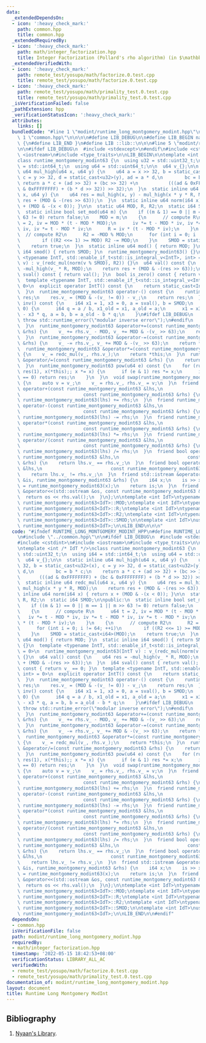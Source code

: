 ```yaml
---
data:
  _extendedDependsOn:
  - icon: ':heavy_check_mark:'
    path: common.hpp
    title: common.hpp
  _extendedRequiredBy:
  - icon: ':heavy_check_mark:'
    path: math/integer_factorization.hpp
    title: Integer Factorization (Pollard's rho algorithm) (in $\mathbb{Z}$)
  _extendedVerifiedWith:
  - icon: ':heavy_check_mark:'
    path: remote_test/yosupo/math/factorize.0.test.cpp
    title: remote_test/yosupo/math/factorize.0.test.cpp
  - icon: ':heavy_check_mark:'
    path: remote_test/yosupo/math/primality_test.0.test.cpp
    title: remote_test/yosupo/math/primality_test.0.test.cpp
  _isVerificationFailed: false
  _pathExtension: hpp
  _verificationStatusIcon: ':heavy_check_mark:'
  attributes:
    links: []
  bundledCode: "#line 1 \"modint/runtime_long_montgomery_modint.hpp\"\n\n\n\n#line\
    \ 1 \"common.hpp\"\n\n\n\n#define LIB_DEBUG\n\n#define LIB_BEGIN namespace lib\
    \ {\n#define LIB_END }\n#define LIB ::lib::\n\n\n#line 5 \"modint/runtime_long_montgomery_modint.hpp\"\
    \n\n#ifdef LIB_DEBUG\n  #include <stdexcept>\n#endif\n#include <cstdint>\n#include\
    \ <iostream>\n#include <type_traits>\n\nLIB_BEGIN\n\ntemplate <int /* IdT */>\n\
    class runtime_montgomery_modint63 {\n  using u32 = std::uint32_t;\n  using i64\
    \ = std::int64_t;\n  using u64 = std::uint64_t;\n\n  u64 v_{};\n\n  static inline\
    \ u64 mul_high(u64 x, u64 y) {\n    u64 a = x >> 32, b = static_cast<u32>(x),\
    \ c = y >> 32, d = static_cast<u32>(y), ad = a * d,\n        bc = b * c;\n   \
    \ return a * c + (ad >> 32) + (bc >> 32) +\n           (((ad & 0xFFFFFFFF) + (bc\
    \ & 0xFFFFFFFF) + (b * d >> 32)) >> 32);\n  }\n  static inline u64 redc_mul(u64\
    \ x, u64 y) {\n    u64 res = mul_high(x, y) - mul_high(x * y * R, MOD);\n    return\
    \ res + (MOD & -(res >> 63));\n  }\n  static inline u64 norm(i64 x) { return x\
    \ + (MOD & -(x < 0)); }\n\n  static u64 MOD, R, R2;\n  static i64 SMOD;\n\npublic:\n\
    \  static inline bool set_mod(u64 m) {\n    if ((m & 1) == 0 || m == 1 || m >>\
    \ 63 != 0) return false;\n    MOD = m;\n    {\n      // compute R\n      u64 t\
    \ = 2, iv = MOD * (t - MOD * MOD);\n      iv *= t - MOD * iv, iv *= t - MOD *\
    \ iv, iv *= t - MOD * iv;\n      R = iv * (t - MOD * iv);\n    }\n    {\n    \
    \  // compute R2\n      R2 = -MOD % MOD;\n      for (int i = 0; i != 64; ++i)\n\
    \        if ((R2 <<= 1) >= MOD) R2 -= MOD;\n    }\n    SMOD = static_cast<i64>(MOD);\n\
    \    return true;\n  }\n  static inline u64 mod() { return MOD; }\n  static inline\
    \ i64 smod() { return SMOD; }\n  runtime_montgomery_modint63() {}\n  template\
    \ <typename IntT, std::enable_if_t<std::is_integral_v<IntT>, int> = 0>\n  runtime_montgomery_modint63(IntT\
    \ v) : v_(redc_mul(norm(v % SMOD), R2)) {}\n  u64 val() const {\n    u64 res =\
    \ -mul_high(v_ * R, MOD);\n    return res + (MOD & -(res >> 63));\n  }\n  i64\
    \ sval() const { return val(); }\n  bool is_zero() const { return v_ == 0; }\n\
    \  template <typename IntT, std::enable_if_t<std::is_integral_v<IntT>, int> =\
    \ 0>\n  explicit operator IntT() const {\n    return static_cast<IntT>(val());\n\
    \  }\n  runtime_montgomery_modint63 operator-() const {\n    runtime_montgomery_modint63\
    \ res;\n    res.v_ = (MOD & -(v_ != 0)) - v_;\n    return res;\n  }\n  runtime_montgomery_modint63\
    \ inv() const {\n    i64 x1 = 1, x3 = 0, a = sval(), b = SMOD;\n    while (b !=\
    \ 0) {\n      i64 q = a / b, x1_old = x1, a_old = a;\n      x1 = x3, x3 = x1_old\
    \ - x3 * q, a = b, b = a_old - b * q;\n    }\n#ifdef LIB_DEBUG\n    if (a != 1)\
    \ throw std::runtime_error(\"modular inverse error\");\n#endif\n    return runtime_montgomery_modint63(x1);\n\
    \  }\n  runtime_montgomery_modint63 &operator+=(const runtime_montgomery_modint63\
    \ &rhs) {\n    v_ += rhs.v_ - MOD, v_ += MOD & -(v_ >> 63);\n    return *this;\n\
    \  }\n  runtime_montgomery_modint63 &operator-=(const runtime_montgomery_modint63\
    \ &rhs) {\n    v_ -= rhs.v_, v_ += MOD & -(v_ >> 63);\n    return *this;\n  }\n\
    \  runtime_montgomery_modint63 &operator*=(const runtime_montgomery_modint63 &rhs)\
    \ {\n    v_ = redc_mul(v_, rhs.v_);\n    return *this;\n  }\n  runtime_montgomery_modint63\
    \ &operator/=(const runtime_montgomery_modint63 &rhs) {\n    return operator*=(rhs.inv());\n\
    \  }\n  runtime_montgomery_modint63 pow(u64 e) const {\n    for (runtime_montgomery_modint63\
    \ res(1), x(*this);; x *= x) {\n      if (e & 1) res *= x;\n      if ((e >>= 1)\
    \ == 0) return res;\n    }\n  }\n  void swap(runtime_montgomery_modint63 &rhs)\
    \ {\n    auto v = v_;\n    v_ = rhs.v_, rhs.v_ = v;\n  }\n  friend runtime_montgomery_modint63\
    \ operator+(const runtime_montgomery_modint63 &lhs,\n                        \
    \                       const runtime_montgomery_modint63 &rhs) {\n    return\
    \ runtime_montgomery_modint63(lhs) += rhs;\n  }\n  friend runtime_montgomery_modint63\
    \ operator-(const runtime_montgomery_modint63 &lhs,\n                        \
    \                       const runtime_montgomery_modint63 &rhs) {\n    return\
    \ runtime_montgomery_modint63(lhs) -= rhs;\n  }\n  friend runtime_montgomery_modint63\
    \ operator*(const runtime_montgomery_modint63 &lhs,\n                        \
    \                       const runtime_montgomery_modint63 &rhs) {\n    return\
    \ runtime_montgomery_modint63(lhs) *= rhs;\n  }\n  friend runtime_montgomery_modint63\
    \ operator/(const runtime_montgomery_modint63 &lhs,\n                        \
    \                       const runtime_montgomery_modint63 &rhs) {\n    return\
    \ runtime_montgomery_modint63(lhs) /= rhs;\n  }\n  friend bool operator==(const\
    \ runtime_montgomery_modint63 &lhs,\n                         const runtime_montgomery_modint63\
    \ &rhs) {\n    return lhs.v_ == rhs.v_;\n  }\n  friend bool operator!=(const runtime_montgomery_modint63\
    \ &lhs,\n                         const runtime_montgomery_modint63 &rhs) {\n\
    \    return lhs.v_ != rhs.v_;\n  }\n  friend std::istream &operator>>(std::istream\
    \ &is, runtime_montgomery_modint63 &rhs) {\n    i64 x;\n    is >> x;\n    rhs\
    \ = runtime_montgomery_modint63(x);\n    return is;\n  }\n  friend std::ostream\
    \ &operator<<(std::ostream &os, const runtime_montgomery_modint63 &rhs) {\n  \
    \  return os << rhs.val();\n  }\n};\n\ntemplate <int IdT>\ntypename runtime_montgomery_modint63<IdT>::u64\
    \ runtime_montgomery_modint63<IdT>::MOD;\ntemplate <int IdT>\ntypename runtime_montgomery_modint63<IdT>::u64\
    \ runtime_montgomery_modint63<IdT>::R;\ntemplate <int IdT>\ntypename runtime_montgomery_modint63<IdT>::u64\
    \ runtime_montgomery_modint63<IdT>::R2;\ntemplate <int IdT>\ntypename runtime_montgomery_modint63<IdT>::i64\
    \ runtime_montgomery_modint63<IdT>::SMOD;\n\ntemplate <int IdT>\nusing rmm63 =\
    \ runtime_montgomery_modint63<IdT>;\n\nLIB_END\n\n\n"
  code: "#ifndef RUNTIME_LONG_MONTGOMERY_MODINT_HPP\n#define RUNTIME_LONG_MONTGOMERY_MODINT_HPP\n\
    \n#include \"../common.hpp\"\n\n#ifdef LIB_DEBUG\n  #include <stdexcept>\n#endif\n\
    #include <cstdint>\n#include <iostream>\n#include <type_traits>\n\nLIB_BEGIN\n\
    \ntemplate <int /* IdT */>\nclass runtime_montgomery_modint63 {\n  using u32 =\
    \ std::uint32_t;\n  using i64 = std::int64_t;\n  using u64 = std::uint64_t;\n\n\
    \  u64 v_{};\n\n  static inline u64 mul_high(u64 x, u64 y) {\n    u64 a = x >>\
    \ 32, b = static_cast<u32>(x), c = y >> 32, d = static_cast<u32>(y), ad = a *\
    \ d,\n        bc = b * c;\n    return a * c + (ad >> 32) + (bc >> 32) +\n    \
    \       (((ad & 0xFFFFFFFF) + (bc & 0xFFFFFFFF) + (b * d >> 32)) >> 32);\n  }\n\
    \  static inline u64 redc_mul(u64 x, u64 y) {\n    u64 res = mul_high(x, y) -\
    \ mul_high(x * y * R, MOD);\n    return res + (MOD & -(res >> 63));\n  }\n  static\
    \ inline u64 norm(i64 x) { return x + (MOD & -(x < 0)); }\n\n  static u64 MOD,\
    \ R, R2;\n  static i64 SMOD;\n\npublic:\n  static inline bool set_mod(u64 m) {\n\
    \    if ((m & 1) == 0 || m == 1 || m >> 63 != 0) return false;\n    MOD = m;\n\
    \    {\n      // compute R\n      u64 t = 2, iv = MOD * (t - MOD * MOD);\n   \
    \   iv *= t - MOD * iv, iv *= t - MOD * iv, iv *= t - MOD * iv;\n      R = iv\
    \ * (t - MOD * iv);\n    }\n    {\n      // compute R2\n      R2 = -MOD % MOD;\n\
    \      for (int i = 0; i != 64; ++i)\n        if ((R2 <<= 1) >= MOD) R2 -= MOD;\n\
    \    }\n    SMOD = static_cast<i64>(MOD);\n    return true;\n  }\n  static inline\
    \ u64 mod() { return MOD; }\n  static inline i64 smod() { return SMOD; }\n  runtime_montgomery_modint63()\
    \ {}\n  template <typename IntT, std::enable_if_t<std::is_integral_v<IntT>, int>\
    \ = 0>\n  runtime_montgomery_modint63(IntT v) : v_(redc_mul(norm(v % SMOD), R2))\
    \ {}\n  u64 val() const {\n    u64 res = -mul_high(v_ * R, MOD);\n    return res\
    \ + (MOD & -(res >> 63));\n  }\n  i64 sval() const { return val(); }\n  bool is_zero()\
    \ const { return v_ == 0; }\n  template <typename IntT, std::enable_if_t<std::is_integral_v<IntT>,\
    \ int> = 0>\n  explicit operator IntT() const {\n    return static_cast<IntT>(val());\n\
    \  }\n  runtime_montgomery_modint63 operator-() const {\n    runtime_montgomery_modint63\
    \ res;\n    res.v_ = (MOD & -(v_ != 0)) - v_;\n    return res;\n  }\n  runtime_montgomery_modint63\
    \ inv() const {\n    i64 x1 = 1, x3 = 0, a = sval(), b = SMOD;\n    while (b !=\
    \ 0) {\n      i64 q = a / b, x1_old = x1, a_old = a;\n      x1 = x3, x3 = x1_old\
    \ - x3 * q, a = b, b = a_old - b * q;\n    }\n#ifdef LIB_DEBUG\n    if (a != 1)\
    \ throw std::runtime_error(\"modular inverse error\");\n#endif\n    return runtime_montgomery_modint63(x1);\n\
    \  }\n  runtime_montgomery_modint63 &operator+=(const runtime_montgomery_modint63\
    \ &rhs) {\n    v_ += rhs.v_ - MOD, v_ += MOD & -(v_ >> 63);\n    return *this;\n\
    \  }\n  runtime_montgomery_modint63 &operator-=(const runtime_montgomery_modint63\
    \ &rhs) {\n    v_ -= rhs.v_, v_ += MOD & -(v_ >> 63);\n    return *this;\n  }\n\
    \  runtime_montgomery_modint63 &operator*=(const runtime_montgomery_modint63 &rhs)\
    \ {\n    v_ = redc_mul(v_, rhs.v_);\n    return *this;\n  }\n  runtime_montgomery_modint63\
    \ &operator/=(const runtime_montgomery_modint63 &rhs) {\n    return operator*=(rhs.inv());\n\
    \  }\n  runtime_montgomery_modint63 pow(u64 e) const {\n    for (runtime_montgomery_modint63\
    \ res(1), x(*this);; x *= x) {\n      if (e & 1) res *= x;\n      if ((e >>= 1)\
    \ == 0) return res;\n    }\n  }\n  void swap(runtime_montgomery_modint63 &rhs)\
    \ {\n    auto v = v_;\n    v_ = rhs.v_, rhs.v_ = v;\n  }\n  friend runtime_montgomery_modint63\
    \ operator+(const runtime_montgomery_modint63 &lhs,\n                        \
    \                       const runtime_montgomery_modint63 &rhs) {\n    return\
    \ runtime_montgomery_modint63(lhs) += rhs;\n  }\n  friend runtime_montgomery_modint63\
    \ operator-(const runtime_montgomery_modint63 &lhs,\n                        \
    \                       const runtime_montgomery_modint63 &rhs) {\n    return\
    \ runtime_montgomery_modint63(lhs) -= rhs;\n  }\n  friend runtime_montgomery_modint63\
    \ operator*(const runtime_montgomery_modint63 &lhs,\n                        \
    \                       const runtime_montgomery_modint63 &rhs) {\n    return\
    \ runtime_montgomery_modint63(lhs) *= rhs;\n  }\n  friend runtime_montgomery_modint63\
    \ operator/(const runtime_montgomery_modint63 &lhs,\n                        \
    \                       const runtime_montgomery_modint63 &rhs) {\n    return\
    \ runtime_montgomery_modint63(lhs) /= rhs;\n  }\n  friend bool operator==(const\
    \ runtime_montgomery_modint63 &lhs,\n                         const runtime_montgomery_modint63\
    \ &rhs) {\n    return lhs.v_ == rhs.v_;\n  }\n  friend bool operator!=(const runtime_montgomery_modint63\
    \ &lhs,\n                         const runtime_montgomery_modint63 &rhs) {\n\
    \    return lhs.v_ != rhs.v_;\n  }\n  friend std::istream &operator>>(std::istream\
    \ &is, runtime_montgomery_modint63 &rhs) {\n    i64 x;\n    is >> x;\n    rhs\
    \ = runtime_montgomery_modint63(x);\n    return is;\n  }\n  friend std::ostream\
    \ &operator<<(std::ostream &os, const runtime_montgomery_modint63 &rhs) {\n  \
    \  return os << rhs.val();\n  }\n};\n\ntemplate <int IdT>\ntypename runtime_montgomery_modint63<IdT>::u64\
    \ runtime_montgomery_modint63<IdT>::MOD;\ntemplate <int IdT>\ntypename runtime_montgomery_modint63<IdT>::u64\
    \ runtime_montgomery_modint63<IdT>::R;\ntemplate <int IdT>\ntypename runtime_montgomery_modint63<IdT>::u64\
    \ runtime_montgomery_modint63<IdT>::R2;\ntemplate <int IdT>\ntypename runtime_montgomery_modint63<IdT>::i64\
    \ runtime_montgomery_modint63<IdT>::SMOD;\n\ntemplate <int IdT>\nusing rmm63 =\
    \ runtime_montgomery_modint63<IdT>;\n\nLIB_END\n\n#endif"
  dependsOn:
  - common.hpp
  isVerificationFile: false
  path: modint/runtime_long_montgomery_modint.hpp
  requiredBy:
  - math/integer_factorization.hpp
  timestamp: '2022-05-15 18:42:53+08:00'
  verificationStatus: LIBRARY_ALL_AC
  verifiedWith:
  - remote_test/yosupo/math/factorize.0.test.cpp
  - remote_test/yosupo/math/primality_test.0.test.cpp
documentation_of: modint/runtime_long_montgomery_modint.hpp
layout: document
title: Runtime Long Montgomery ModInt
---
```


## Bibliography

1. [Nyaan's Library](https://nyaannyaan.github.io/library/modint/montgomery-modint.hpp).

